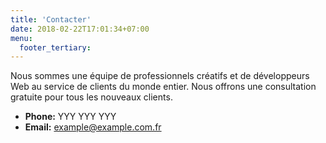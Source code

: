 ```yaml
---
title: 'Contacter'
date: 2018-02-22T17:01:34+07:00
menu:
  footer_tertiary:
---
```


Nous sommes une équipe de professionnels créatifs et de développeurs Web au service de clients du monde entier. Nous offrons une consultation gratuite pour tous les nouveaux clients.

- **Phone:** YYY YYY YYY
- **Email:** [example@example.com.fr](mailto:example@example.com)
